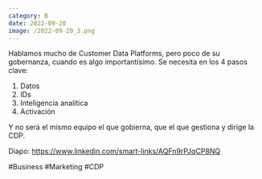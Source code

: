 ```yaml
--- 
category: B 
date: 2022-09-20 
image: /2022-09-20_3.png 
--- 
```


Hablamos mucho de Customer Data Platforms, pero poco de su gobernanza, cuando es algo importantísimo. Se necesita en los 4 pasos clave:

1) Datos
2) IDs
3) Inteligencia analítica
4) Activación

Y no será el mismo equipo el que gobierna, que el que gestiona y dirige la CDP.

Diapo: https://www.linkedin.com/smart-links/AQFn9rPJqCP8NQ 

#Business #Marketing #CDP
